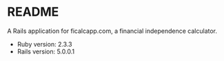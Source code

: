# README

A Rails application for ficalcapp.com, a financial independence calculator.

* Ruby version: 2.3.3
* Rails version: 5.0.0.1

